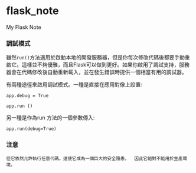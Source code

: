# flask_note
My Flask Note

### 調試模式

雖然`run()`方法適用於啟動本地的開發服務器，但是你每次修改代碼後都要手動重啟它。這樣並不夠優雅，而且Flask可以做到更好。如果你啟用了調試支持，服務器會在代碼修改後自動重新載入，並在發生錯誤時提供一個相當有用的調試器。

有兩種途徑來啟用調試模式。一種是直接在應用對像上設置:

    app.debug = True

    app.run ()

另一種是作為run 方法的一個參數傳入:

    app.run(debug=True)

### 注意
`但它依然允許執行任意代碼。這使它成為一個巨大的安全隱患，  因此它絕對不能用於生產環境。`


